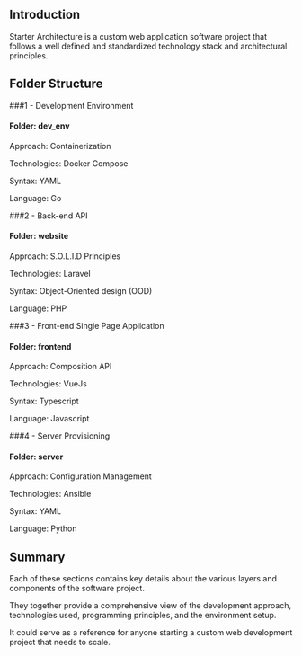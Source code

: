 ## Introduction
Starter Architecture is a custom web application software project that follows a well defined and standardized technology stack and architectural principles.

## Folder Structure

###1 - Development Environment
#### Folder: dev_env

Approach: Containerization

Technologies: Docker Compose

Syntax: YAML

Language: Go


###2 - Back-end API
#### Folder: website

Approach: S.O.L.I.D Principles

Technologies: Laravel

Syntax: Object-Oriented design (OOD)

Language: PHP


###3 - Front-end Single Page Application
#### Folder: frontend

Approach: Composition API

Technologies: VueJs

Syntax: Typescript

Language: Javascript

###4 - Server Provisioning
#### Folder: server

Approach: Configuration Management

Technologies: Ansible

Syntax: YAML

Language: Python 


## Summary

Each of these sections contains key details about the various layers and components of the software project.

They together provide a comprehensive view of the development approach, technologies used, programming principles, and the environment setup.

It could serve as a reference for anyone starting a custom web development project that needs to scale.